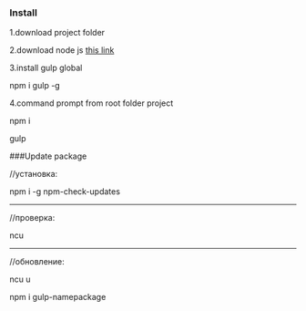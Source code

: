### Install

1.download project folder

2.download node js [this link](https://nodejs.org/en/)

3.install gulp global

npm i gulp -g

4.command prompt from root folder project

npm i

gulp



###Update package

//установка:

npm i -g npm-check-updates

---

//проверка:

ncu

---

//обновление:

ncu u

npm i gulp-namepackage
